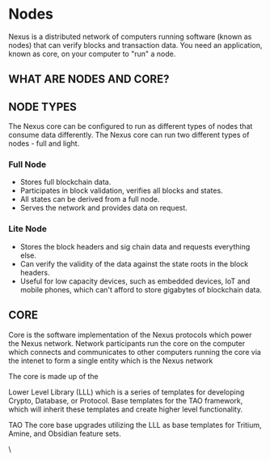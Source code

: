 # Nodes

Nexus is a distributed network of computers running software (known as nodes) that can verify blocks and transaction data. You need an application, known as core, on your computer to "run" a node.

## WHAT ARE NODES AND CORE?

## NODE TYPES

The Nexus core can be configured to run as different types of nodes that consume data differently. The Nexus core can run two different types of nodes - full and light.&#x20;

### Full Node

* Stores full blockchain data.
* Participates in block validation, verifies all blocks and states.
* All states can be derived from a full node.
* Serves the network and provides data on request.

### Lite Node

* Stores the block headers and sig chain data and requests everything else.
* Can verify the validity of the data against the state roots in the block headers.
* Useful for low capacity devices, such as embedded devices, IoT and mobile phones, which can't afford to store gigabytes of blockchain data.

## CORE <a href="#evm" id="evm"></a>

Core is the software implementation of the Nexus protocols which power the Nexus network. Network participants run the core on the computer which connects and communicates to other computers running the core via the intenet to form a single entity which is the Nexus network

The core is made up of the&#x20;

Lower Level Library (LLL) which is a series of templates for developing Crypto, Database, or Protocol. Base templates for the TAO framework, which will inherit these templates and create higher level functionality.

TAO The core base upgrades utilizing the LLL as base templates for Tritium, Amine, and Obsidian feature sets.&#x20;

\
